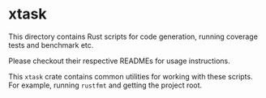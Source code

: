 # xtask

This directory contains Rust scripts for code generation, running coverage tests and benchmark etc.

Please checkout their respective READMEs for usage instructions.

This `xtask` crate contains common utilities for working with these scripts.
For example, running `rustfmt` and getting the project root.